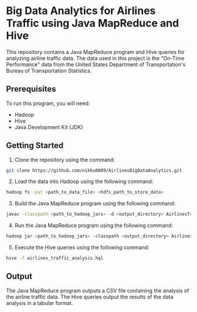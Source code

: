 
# Big Data Analytics for Airlines Traffic using Java MapReduce and Hive

This repository contains a Java MapReduce program and Hive queries for analyzing airline traffic data. The data used in this project is the "On-Time Performance" data from the United States Department of Transportation's Bureau of Transportation Statistics.


## Prerequisites 

To run this program, you will need:

* Hadoop
* Hive
* Java Development Kit (JDK)
## Getting Started

1. Clone the repository using the command:
```bash
git clone https://github.com/nikku0009/AirlinesBigDataAnalytics.git
```

2. Load the data into Hadoop using the following command:
```bash
hadoop fs -put <path_to_data_file> <hdfs_path_to_store_data>
```

3. Build the Java MapReduce program using the following command:
```bash 
javac -classpath <path_to_hadoop_jars> -d <output_directory> AirlinesTraffic.java
```

4. Run the Java MapReduce program using the following command:
```bash 
hadoop jar <path_to_hadoop_jars> -classpath <output_directory> AirlinesTraffic <input_path> <output_path>
```

5. Execute the Hive queries using the following command:

```bash 
hive -f airlines_traffic_analysis.hql
```




## Output

The Java MapReduce program outputs a CSV file containing the analysis of the airline traffic data. The Hive queries output the results of the data analysis in a tabular format.
